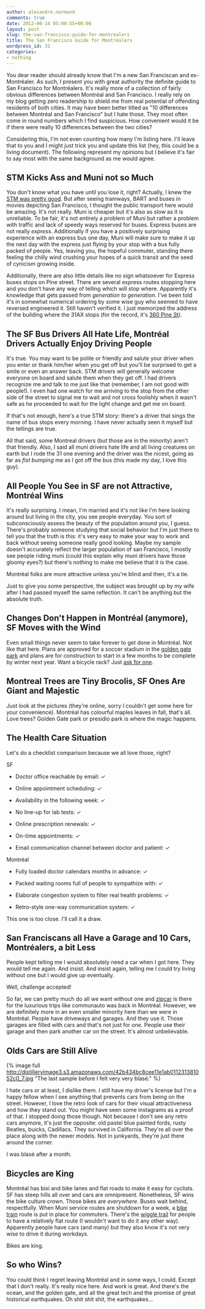 ```yaml
---
author: alexandre.normand
comments: true
date: 2012-06-14 05:00:55+00:00
layout: post
slug: the-san-francisco-guide-for-montrealers
title: The San Francisco Guide for Montréalers
wordpress_id: 31
categories:
- nothing
---
```


You dear reader should already know that I'm a new San Franciscan and ex-Montréaler. As such, I present you with great authority the definite guide to San Francisco for Montréalers. It's really more of a collection of fairly obvious differences between Montréal and San Francisco. I really rely on my blog getting zero readership to shield me from real potential of offending residents of both cities. It may have been better titled as "10 differences between Montréal and San Francisco" but I hate those. They most often come in round numbers which I find suspicious. How convenient would it be if there were really 10 differences between the two cities?

Considering this, I'm not even counting how many I'm listing here. I'll leave that to you and I might just trick you and update this list (hey, this could be a living document). The following represent my opinions but I believe it's fair to say most with the same background as me would agree.


## STM Kicks Ass and Muni not so Much


You don't know what you have until you lose it, right? Actually, I knew the [STM was pretty good](http://www.stm.info/english/info/comm-10/a-co101005b.htm). But after seeing tramways, BART and buses in movies depicting San Francisco, I thought the public transport here would be amazing. It's not really. Muni is cheaper but it's also as slow as it is unreliable. To be fair, it's not entirely a problem of Muni but rather a problem with traffic and lack of speedy ways reserved for buses. Express buses are not really _express_. Additionally if you have a positively surprising experience with an express bus one day, Muni will make sure to make it up the next day with the express just flying by your stop with a bus fully packed of people. Yes, leaving you, the hopeful commuter, standing there feeling the chilly wind crushing your hopes of a quick transit and the seed of cynicism growing inside.

Additionally, there are also little details like no sign whatsoever for Express buses stops on Pine street. There are several express routes stopping here and you don't have any way of telling which will stop where. Apparently it's knowledge that gets passed from _generation to generation_. I've been told it's in somewhat numerical ordering by some wise guy who seemed to have reversed engineered it. Still haven't verified it. I just memorized the address of the building where the 31AX stops (for the record, it's [360 Pine St](https://maps.google.com/maps?q=360+pine+st,+San+francisco&hl=en&ll=37.791558,-122.401353&spn=0.006249,0.013937&sll=37.792069,-122.402002&layer=c&cbp=13,16.36,,0,0.05&cbll=37.791962,-122.40204&gl=us&hnear=360+Pine+St,+San+Francisco,+California+94104&t=m&z=17&iwloc=A&panoid=7CHnHdxivs7YOWxItuJU8Q)).


## The SF Bus Drivers All Hate Life, Montréal Drivers Actually Enjoy Driving People


It's true. You may want to be polite or friendly and salute your driver when you enter or thank him/her when you get off but you'll be surprised to get a smile or even an answer back. STM drivers will generally welcome everyone on board and salute them when they get off. I had drivers recognize me and talk to me just like that (remember, I am not good with people!). I even had one watch for me arriving to the stop from the other side of the street to signal me to wait and not cross foolishly when it wasn't safe as he proceeded to wait for the light change and get me on board.

If that's not enough, here's a true STM story: there's a driver that sings the name of bus stops every morning. I have never actually seen it myself but the tellings are true.

All that said, some Montreal drivers (but those are in the minority) aren't that friendly. Also, I said all muni drivers hate life and all living creatures on earth but I rode the 31 one evening and the driver was the nicest, going as far as _fist bumping_ me as I got off the bus (this made my day, I love this guy).


## All People You See in SF are not Attractive, Montréal Wins


It's really surprising. I mean, I'm married and it's not like I'm here looking around but living in the city, you see people everyday. You sort of subconsciously assess the beauty of the population around you, I guess. There's probably someone studying that social behavior but I'm just there to tell you that the truth is this: it's very easy to make your way to work and back without seeing someone really good looking. Maybe my sample doesn't accurately reflect the larger population of san Francisco, I mostly see people riding muni (could this explain why muni drivers have those gloomy eyes?) but there's nothing to make me believe that it is the case.

Montréal folks are more attractive unless you're blind and then, it's a tie.

Just to give you some perspective, the subject was brought up by my wife after I had passed myself the same reflection. It can't be anything but the absolute truth.


## Changes Don't Happen in Montréal (anymore), SF Moves with the Wind


Even small things never seem to take forever to get done in Montréal. Not like that here. Plans are approved for a soccer stadium in the [golden gate park](http://www.huffingtonpost.com/2011/12/02/golden-gate-park-soccer-fields_n_1126206.html) and plans are for construction to start in a few months to be complete by winter next year. Want a bicycle rack? Just [ask for one](https://www.sfbike.org/?bikerack).


## Montreal Trees are Tiny Brocolis, SF Ones Are Giant and Majestic


Just look at the pictures (they're online, sorry I couldn't get some here for your convenience). Montréal has colourful maples leaves in fall, that's all. Love trees? Golden Gate park or presidio park is where the magic happens.


## The Health Care Situation


Let's do a checklist comparison because we all love those, right?


SF





	
  * Doctor office reachable by email: ✓

	
  * Online appointment scheduling: ✓

	
  * Availability in the following week: ✓

	
  * No line-up for lab tests: ✓

	
  * Online prescription renewals: ✓

	
  * On-time appointments: ✓

	
  * Email communication channel between doctor and patient: ✓




Montréal








	
  * Fully loaded doctor calendars months in advance: ✓

	
  * Packed waiting rooms full of people to sympathize with: ✓

	
  * Elaborate congestion system to filter real health problems: ✓

	
  * Retro-style one-way communication system: ✓


This one is too close. I'll call it a draw.


## San Franciscans all Have a Garage and 10 Cars, Montréalers, a bit Less


People kept telling me I would absolutely need a car when I got here. They would tell me again. And insist. And insist again, telling me I could try living without one but I would give up eventually.

Well, challenge accepted!

So far, we can pretty much do all we want without one and [zipcar](http://zipcar.com) is there for the luxurious trips like communauto was back in Montréal. However, we are definitely more in an even smaller minority here than we were in Montréal. People have driveways and garages. And they use it. Those garages are filled with cars and that's not just for _one_. People use their garage and then park another car on the street. It's almost unbelievable.


## Olds Cars are Still Alive

{% image full http://distilleryimage3.s3.amazonaws.com/42b434bc8cee11e1ab011231381052c0_7.jpg "The last sample before I felt very very blasé." %}

I hate cars or at least, I dislike them. I still have my driver's license but I'm a happy fellow when I see anything that prevents cars from being on the street. However, I love the retro look of cars for their visual attractiveness and how they stand out. You might have seen some instagrams as a proof of that. I stopped doing those though. Not because I don't see any retro cars anymore, it's just the opposite: old pastel blue painted fords, rusty Beatles, buicks, Cadillacs. They survived in California. They're all over the place along with the newer models. Not in junkyards, they're just there around the corner.

I was blasé after a month.


## Bicycles are King


Montréal has bixi and bike lanes and flat roads to make it easy for cyclists. SF has steep hills all over and cars are omnipresent. Nonetheless, SF wins the bike culture crown. Those bikes are _everywhere_. Buses wait behind, respectfully. When Muni service routes are shutdown for a week, a [bike train](http://www.sfbike.org/?transit) route is put in place for commuters. There's the [wiggle trail](http://en.wikipedia.org/wiki/The_Wiggle) for people to have a relatively flat route (I wouldn't want to do it any other way). Apparently people have cars (and many) but they also know it's not very wise to drive it during workdays.

Bikes are king.


## So who Wins?


You could think I regret leaving Montréal and in some ways, I could. Except that I don't really. It's really nice here. And work is great. And there's the ocean, and the golden gate, and all the great tech and the promise of great historical earthquakes. Oh shit shit shit, the earthquakes...


